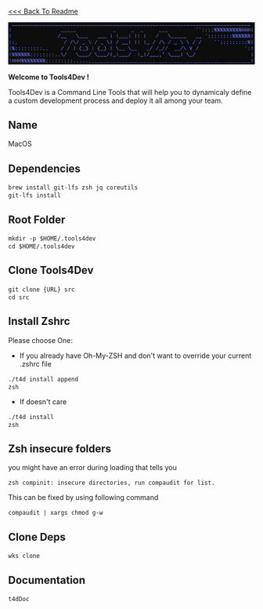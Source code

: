  [<<< Back To Readme](../../../../README.md)
 <p align="center">
     <img src="https://github.com/T4D-Suites/T4D-Ressources/blob/master/LogoT4D.png">
 </p>

 **Welcome to Tools4Dev !**

 Tools4Dev is a Command Line Tools that will help you to dynamicaly define 
 a custom development process and deploy it all among your team. 



## Name
<p>MacOS</p>


## Dependencies
```
brew install git-lfs zsh jq coreutils
git-lfs install
```


## Root Folder
```
mkdir -p $HOME/.tools4dev
cd $HOME/.tools4dev
```


## Clone Tools4Dev
```
git clone {URL} src
cd src
```


## Install Zshrc
Please choose One:

* If you already have Oh-My-ZSH and don't want to override your current .zshrc file
```
./t4d install append
zsh
```
* If doesn't care
```
./t4d install
zsh
```


## Zsh insecure folders
you might have an error during loading that tells you 
```
zsh compinit: insecure directories, run compaudit for list.
```
This can be fixed by using following command
```
compaudit | xargs chmod g-w
```


## Clone Deps
```
wks clone
```


## Documentation
```
t4dDoc
``` 

